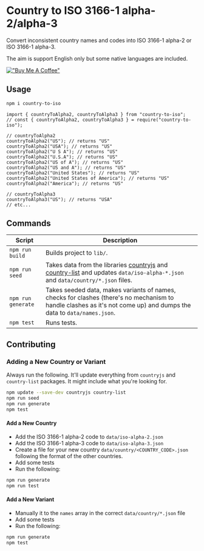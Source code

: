 # Country to ISO 3166-1 alpha-2/alpha-3

Convert inconsistent country names and codes into ISO 3166-1 alpha-2 or ISO 3166-1 alpha-3.

The aim is support English only but some native languages are included.

[!["Buy Me A Coffee"](https://www.buymeacoffee.com/assets/img/custom_images/orange_img.png)](https://buymeacoffee.com/nojacko)

## Usage

```bash
npm i country-to-iso
```

```node
import { countryToAlpha2, countryToAlpha3 } from "country-to-iso";
// const { countryToAlpha2, countryToAlpha3 } = require("country-to-iso");

// countryToAlpha2
countryToAlpha2("US"); // returns "US"
countryToAlpha2("USA"); // returns "US"
countryToAlpha2("U S A"); // returns "US"
countryToAlpha2("U.S.A"); // returns "US"
countryToAlpha2("US of A"); // returns "US"
countryToAlpha2("US and A"); // returns "US"
countryToAlpha2("United States"); // returns "US"
countryToAlpha2("United States of America"); // returns "US"
countryToAlpha2("America"); // returns "US"

// countryToAlpha3
countryToAlpha3("US"); // returns "USA"
// etc...
```

## Commands

| Script                 | Description |
| -----------------------|-------------|
| `npm run build`        | Builds project to `lib/`. |
| `npm run seed`         | Takes data from the libraries [countryjs](https://www.npmjs.com/package/countryjs) and [country-list](https://www.npmjs.com/package/country-list) and updates `data/iso-alpha-*.json` and `data/country/*.json` files. |
| `npm run generate`     | Takes seeded data, makes variants of names, checks for clashes (there's no mechanism to handle clashes as it's not come up) and dumps the data to `data/names.json`. |
| `npm test`     | Runs tests. |

## Contributing

### Adding a New Country or Variant

Always run the following. It'll update everything from `countryjs` and `country-list` packages. It might include what you're looking for.

```zsh
npm update --save-dev countryjs country-list
npm run seed
npm run generate
npm test
```

#### Add a New Country

* Add the ISO 3166-1 alpha-2 code to `data/iso-alpha-2.json`
* Add the ISO 3166-1 alpha-3 code to `data/iso-alpha-3.json`
* Create a file for your new country `data/country/<COUNTRY_CODE>.json` following the format of the other countries.
* Add some tests
* Run the following:

```zsh
npm run generate
npm run test
```

#### Add a New Variant

* Manually it to the `names` array in the correct `data/country/*.json` file
* Add some tests
* Run the following:

```zsh
npm run generate
npm test
```
